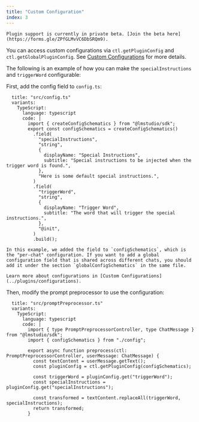 ```yaml
---
title: "Custom Configuration"
index: 3
---
```


```lms_private_beta
Plugin support is currently in private beta. [Join the beta here](https://forms.gle/ZPfGLMvVC6DbSRQm9).
```

You can access custom configurations via `ctl.getPluginConfig` and `ctl.getGlobalPluginConfig`. See [Custom Configurations](./configurations) for more details.

The following is an example of how you can make the `specialInstructions` and `triggerWord` configurable:

First, add the config field to `config.ts`:

```lms_code_snippet
  title: "src/config.ts"
  variants:
    TypeScript:
      language: typescript
      code: |
        import { createConfigSchematics } from "@lmstudio/sdk";
        export const configSchematics = createConfigSchematics()
          .field(
            "specialInstructions",
            "string",
            {
              displayName: "Special Instructions",
              subtitle: "Special instructions to be injected when the trigger word is found.",
            },
            "Here is some default special instructions.",
          )
          .field(
            "triggerWord",
            "string",
            {
              displayName: "Trigger Word",
              subtitle: "The word that will trigger the special instructions.",
            },
            "@init",
          )
          .build();
```

```lms_info
In this example, we added the field to `configSchematics`, which is the "per-chat" configuration. If you want to add a global configuration field that is shared across different chats, you should add it under the section `globalConfigSchematics` in the same file.

Learn more about configurations in [Custom Configurations](../plugins/configurations).
```

Then, modify the prompt preprocessor to use the configuration:

```lms_code_snippet
  title: "src/promptPreprocessor.ts"
  variants:
    TypeScript:
      language: typescript
      code: |
        import { type PromptPreprocessorController, type ChatMessage } from "@lmstudio/sdk";
        import { configSchematics } from "./config";

        export async function preprocess(ctl: PromptPreprocessorController, userMessage: ChatMessage) {
          const textContent = userMessage.getText();
          const pluginConfig = ctl.getPluginConfig(configSchematics);

          const triggerWord = pluginConfig.get("triggerWord");
          const specialInstructions = pluginConfig.get("specialInstructions");

          const transformed = textContent.replaceAll(triggerWord, specialInstructions);
          return transformed;
        }
```
